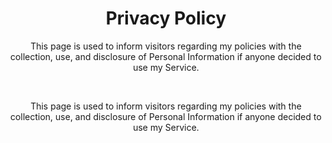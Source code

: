<html>
<head>
</head>
<body>

<center>

<h1>Privacy Policy</h1>

</center>

<center>

<p>This page is used to inform visitors regarding my policies with the collection, use, and disclosure of Personal Information if anyone decided to use my Service.</p> <br>

<p>This page is used to inform visitors regarding my policies with the collection, use, and disclosure of Personal Information if anyone decided to use my Service.</p> <br><br>

</center>

</body>
</html>
